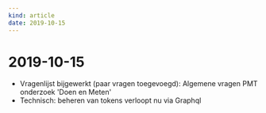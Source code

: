 ```yaml
---
kind: article
date: 2019-10-15
---
```


# 2019-10-15
* Vragenlijst bijgewerkt (paar vragen toegevoegd): Algemene vragen PMT onderzoek 'Doen en Meten'
* Technisch: beheren van tokens verloopt nu via Graphql
